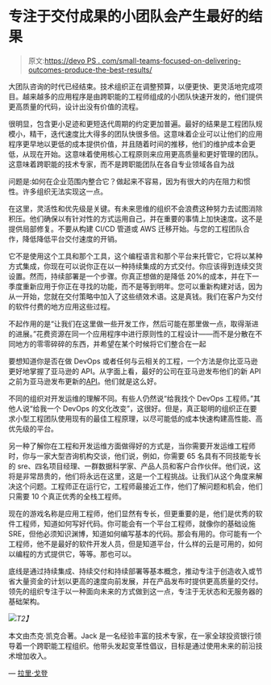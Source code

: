 # 专注于交付成果的小团队会产生最好的结果

> 原文:[https://devo PS . com/small-teams-focused-on-delivering-outcomes-produce-the-best-results/](https://devops.com/small-teams-focused-on-delivering-outcomes-produce-the-best-results/)

大团队咨询的时代已经结束。技术组织正在调整预算，以便更快、更灵活地完成项目。越来越多的应用程序是由跨职能的工程师组成的小团队快速开发的，他们提供更高质量的代码，设计出没有价值的流程。

很明显，包含更小足迹和更短迭代周期的约定更加普遍。最好的结果是工程团队规模小，精干，迭代速度比大得多的团队快很多倍。这意味着企业可以让他们的应用程序更早地以更低的成本提供价值，并且随着时间的推移，他们的维护成本会更低，从现在开始。这意味着使用核心工程原则来应用更高质量和更好管理的团队。这意味着跨职能的技术专家，而不是跨职能团队在各自专业领域各自为战

问题是:如何在企业范围内整合它？做起来不容易，因为有很大的内在阻力和惯性。许多组织无法实现这一点。

在这里，灵活性和优先级是关键。有未来思维的组织不会浪费这种努力去试图消除积压。他们确保以有针对性的方式运用自己，并在重要的事情上加快速度。这不是提供局部修复。不要从构建 CI/CD 管道或 AWS 迁移开始。与您的工程团队合作，降低降低平台交付速度的开销。

它不是使用这个工具和那个工具，这个编程语言和那个平台来托管它，它将以某种方式集成，你现在可以说你正在以一种持续集成的方式交付。你应该得到连续交货设置。然而，持续部署是一个步骤。你真正想做的是降低 20%的成本，并在下一季度重新应用于你正在寻找的功能，而不是等到明年。您可以重新构建对话，因为从一开始，您就在交付策略中加入了这些绩效术语。这是真钱。我们在客户为交付的软件付费的地方应用这些过程。

不起作用的是“让我们在这里做一些开发工作，然后可能在那里做一点，取得渐进的进展。”花费资源在同一个应用程序中进行原则性的工程设计——而不是分散在不同地方的零零碎碎的东西，并希望在某个时候将它们整合在一起

要想知道你是否在做 DevOps 或者任何与云相关的工程，一个方法是你比亚马逊更好地掌握了亚马逊的 API。从字面上看，最好的公司在亚马逊发布他们的新 API 之前为亚马逊发布更新的[API](https://devops.com/how-to-compare-and-contrast-apis-to-improve-devops-processes/)。他们就是这么好。

不同的组织对开发运维的理解不同。有些人仍然说“给我找个 DevOps 工程师。”其他人说“给我一个 DevOps 的文化改变”，这很好。但是，真正聪明的组织正在要求小型工程团队使用现有的最佳工程原理，以尽可能低的成本快速构建高性能、高优先级的平台。

另一种了解你在工程和开发运维方面做得好的方式是，当你需要开发运维工程师时，你与一家大型咨询机构交谈，他们说，例如，你需要 65 名具有不同技能专长的 sre、四名项目经理、一群数据科学家、产品人员和客户合作伙伴。他们说，这将是非常昂贵的，他们将永远在这里，这是一个工程挑战。让我们从这个角度来解决这个问题。工程师正在运行它，工程师最接近工作，他们了解问题和机会，他们只需要 10 个真正优秀的全栈工程师。

现在的游戏名称是应用工程师，他们显然有专长，但更重要的是，他们是优秀的软件工程师，知道如何写好代码。你可能会有一个平台工程师，就像你的基础设施 SRE，但他必须知识渊博，知道如何编写基本的代码。那会有用的。你可能有一个工程师，他不是最好的软件开发人员，但是知道平台，什么样的云是可用的，如何以编程的方式提供它，等等。那也可以。

底线是通过持续集成、持续交付和持续部署等基本概念，推动专注于创造收入或节省大量资金的计划以更高的速度向前发展，并在产品发布时提供更高质量的交付。领先的组织专注于以一种面向未来的方式做到这一点，专注于无状态和无服务器的基础架构。

*![](../Images/a70e7c6c7b89541a9ca66f96e8221464.png)T2】*

本文由杰克·凯克合著。Jack 是一名经验丰富的技术专家，在一家全球投资银行领导着一个跨职能工程组织。他带头发起变革性倡议，目标是通过使用未来的前沿技术增加收入。

— [拉里·戈登](https://devops.com/author/larry-gordon/)